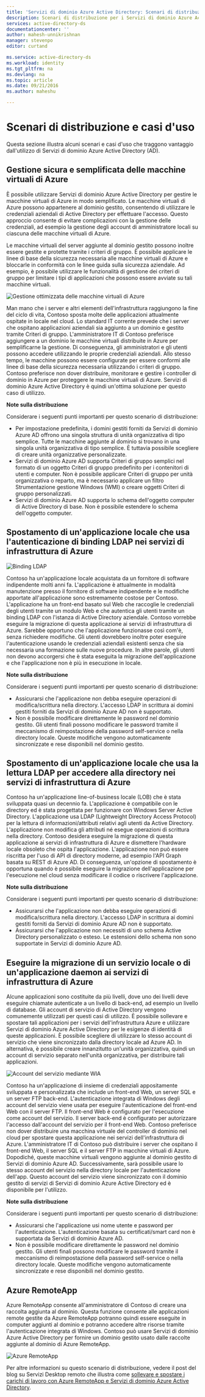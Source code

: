 ```yaml
---
title: 'Servizi di dominio Azure Active Directory: Scenari di distribuzione | Microsoft Docs'
description: Scenari di distribuzione per i Servizi di dominio Azure Active Directory
services: active-directory-ds
documentationcenter: ''
author: mahesh-unnikrishnan
manager: stevenpo
editor: curtand

ms.service: active-directory-ds
ms.workload: identity
ms.tgt_pltfrm: na
ms.devlang: na
ms.topic: article
ms.date: 09/21/2016
ms.author: maheshu

---
```

# <a name="deployment-scenarios-and-use-cases"></a>Scenari di distribuzione e casi d'uso
Questa sezione illustra alcuni scenari e casi d'uso che traggono vantaggio dall'utilizzo di Servizi di dominio Azure Active Directory (AD).

## <a name="secure,-easy-administration-of-azure-virtual-machines"></a>Gestione sicura e semplificata delle macchine virtuali di Azure
È possibile utilizzare Servizi di dominio Azure Active Directory per gestire le macchine virtuali di Azure in modo semplificato. Le macchine virtuali di Azure possono appartenere al dominio gestito, consentendo di utilizzare le credenziali aziendali di Active Directory per effettuare l'accesso. Questo approccio consente di evitare complicazioni con la gestione delle credenziali, ad esempio la gestione degli account di amministratore locali su ciascuna delle macchine virtuali di Azure.

Le macchine virtuali del server aggiunte al dominio gestito possono inoltre essere gestite e protette tramite i criteri di gruppo. È possibile applicare le linee di base della sicurezza necessaria alle macchine virtuali di Azure e bloccarle in conformità con le linee guida sulla sicurezza aziendale. Ad esempio, è possibile utilizzare le funzionalità di gestione dei criteri di gruppo per limitare i tipi di applicazioni che possono essere avviate su tali macchine virtuali.

![Gestione ottimizzata delle macchine virtuali di Azure](./media/active-directory-domain-services-scenarios/streamlined-vm-administration.png)

Man mano che i server e altri elementi dell'infrastruttura raggiungono la fine del ciclo di vita, Contoso sposta molte delle applicazioni attualmente ospitate in locale nel cloud. Lo standard IT corrente prevede che i server che ospitano applicazioni aziendali sia aggiunto a un dominio e gestito tramite Criteri di gruppo. L'amministratore IT di Contoso preferisce aggiungere a un dominio le macchine virtuali distribuite in Azure per semplificarne la gestione. Di conseguenza, gli amministratori e gli utenti possono accedere utilizzando le proprie credenziali aziendali. Allo stesso tempo, le macchine possono essere configurate per essere conformi alle linee di base della sicurezza necessaria utilizzando i criteri di gruppo. Contoso preferisce non dover distribuire, monitorare e gestire i controller di dominio in Azure per proteggere le macchine virtuali di Azure. Servizi di dominio Azure Active Directory è quindi un'ottima soluzione per questo caso di utilizzo.

**Note sulla distribuzione**

Considerare i seguenti punti importanti per questo scenario di distribuzione:

* Per impostazione predefinita, i domini gestiti forniti da Servizi di dominio Azure AD offrono una singola struttura di unità organizzativa di tipo semplice. Tutte le macchine aggiunte al dominio si trovano in una singola unità organizzativa di tipo semplice. È tuttavia possibile scegliere di creare unità organizzative personalizzate.
* Servizi di dominio Azure AD supporta Criteri di gruppo semplici nel formato di un oggetto Criteri di gruppo predefinito per i contenitori di utenti e computer. Non è possibile applicare Criteri di gruppo per unità organizzativa o reparto, ma è necessario applicare un filtro Strumentazione gestione Windows (WMI) o creare oggetti Criteri di gruppo personalizzati.
* Servizi di dominio Azure AD supporta lo schema dell'oggetto computer di Active Directory di base. Non è possibile estendere lo schema dell'oggetto computer.

## <a name="lift-and-shift-an-on-premises-application-that-uses-ldap-bind-authentication-to-azure-infrastructure-services"></a>Spostamento di un'applicazione locale che usa l'autenticazione di binding LDAP nei servizi di infrastruttura di Azure
![Binding LDAP](./media/active-directory-domain-services-scenarios/ldap-bind.png)

Contoso ha un'applicazione locale acquistata da un fornitore di software indipendente molti anni fa. L'applicazione è attualmente in modalità manutenzione presso il fornitore di software indipendente e le modifiche apportate all'applicazione sono estremamente costose per Contoso. L'applicazione ha un front-end basato sul Web che raccoglie le credenziali degli utenti tramite un modulo Web e che autentica gli utenti tramite un binding LDAP con l'istanza di Active Directory aziendale. Contoso vorrebbe eseguire la migrazione di questa applicazione ai servizi di infrastruttura di Azure. Sarebbe opportuno che l'applicazione funzionasse così com'è, senza richiedere modifiche. Gli utenti dovrebbero inoltre poter eseguire l'autenticazione usando le credenziali aziendali esistenti senza che sia necessaria una formazione sulle nuove procedure. In altre parole, gli utenti non devono accorgersi che è stata eseguita la migrazione dell'applicazione e che l'applicazione non è più in esecuzione in locale.

**Note sulla distribuzione**

Considerare i seguenti punti importanti per questo scenario di distribuzione:

* Assicurarsi che l'applicazione non debba eseguire operazioni di modifica/scrittura nella directory. L'accesso LDAP in scrittura ai domini gestiti forniti da Servizi di dominio Azure AD non è supportato.
* Non è possibile modificare direttamente le password nel dominio gestito. Gli utenti finali possono modificare le password tramite il meccanismo di reimpostazione della password self-service o nella directory locale. Queste modifiche vengono automaticamente sincronizzate e rese disponibili nel dominio gestito.

## <a name="lift-and-shift-an-on-premises-application-that-uses-ldap-read-to-access-the-directory-to-azure-infrastructure-services"></a>Spostamento di un'applicazione locale che usa la lettura LDAP per accedere alla directory nei servizi di infrastruttura di Azure
Contoso ha un'applicazione line-of-business locale (LOB) che è stata sviluppata quasi un decennio fa. L'applicazione è compatibile con le directory ed è stata progettata per funzionare con Windows Server Active Directory. L'applicazione usa LDAP (Lightweight Directory Access Protocol) per la lettura di informazioni/attributi relativi agli utenti da Active Directory. L'applicazione non modifica gli attributi né esegue operazioni di scrittura nella directory. Contoso desidera eseguire la migrazione di questa applicazione ai servizi di infrastruttura di Azure e dismettere l'hardware locale obsoleto che ospita l'applicazione. L'applicazione non può essere riscritta per l'uso di API di directory moderne, ad esempio l'API Graph basata su REST di Azure AD. Di conseguenza, un'opzione di spostamento è opportuna quando è possibile eseguire la migrazione dell'applicazione per l'esecuzione nel cloud senza modificare il codice o riscrivere l'applicazione.

**Note sulla distribuzione**

Considerare i seguenti punti importanti per questo scenario di distribuzione:

* Assicurarsi che l'applicazione non debba eseguire operazioni di modifica/scrittura nella directory. L'accesso LDAP in scrittura ai domini gestiti forniti da Servizi di dominio Azure AD non è supportato.
* Assicurarsi che l'applicazione non necessiti di uno schema Active Directory personalizzato o esteso. Le estensioni dello schema non sono supportate in Servizi di dominio Azure AD.

## <a name="migrate-an-on-premises-service-or-daemon-application-to-azure-infrastructure-services"></a>Eseguire la migrazione di un servizio locale o di un'applicazione daemon ai servizi di infrastruttura di Azure
Alcune applicazioni sono costituite da più livelli, dove uno dei livelli deve eseguire chiamate autenticate a un livello di back-end, ad esempio un livello di database. Gli account di servizio di Active Directory vengono comunemente utilizzati per questi casi di utilizzo. È possibile sollevare e spostare tali applicazioni per i servizi dell'infrastruttura Azure e utilizzare Servizi di dominio Azure Active Directory per le esigenze di identità di queste applicazioni. È possibile scegliere di utilizzare lo stesso account di servizio che viene sincronizzato dalla directory locale ad Azure AD. In alternativa, è possibile creare innanzitutto un'unità organizzativa, quindi un account di servizio separato nell'unità organizzativa, per distribuire tali applicazioni.

![Account del servizio mediante WIA](./media/active-directory-domain-services-scenarios/wia-service-account.png)

Contoso ha un'applicazione di insieme di credenziali appositamente sviluppata e personalizzata che include un front-end Web, un server SQL e un server FTP back-end. L'autenticazione integrata di Windows degli account del servizio viene usata per eseguire l'autenticazione del front-end Web con il server FTP. Il front-end Web è configurato per l'esecuzione come account del servizio. Il server back-end è configurato per autorizzare l'accesso dall'account del servizio per il front-end Web. Contoso preferisce non dover distribuire una macchina virtuale del controller di dominio nel cloud per spostare questa applicazione nei servizi dell'infrastruttura di Azure. L'amministratore IT di Contoso può distribuire i server che ospitano il front-end Web, il server SQL e il server FTP in macchine virtuali di Azure. Dopodiché, queste macchine virtuali vengono aggiunte al dominio gestito di Servizi di dominio Azure AD. Successivamente, sarà possibile usare lo stesso account del servizio nella directory locale per l'autenticazione dell'app. Questo account del servizio viene sincronizzato con il dominio gestito di servizi di Servizi di dominio Azure Active Directory ed è disponibile per l'utilizzo.

**Note sulla distribuzione**

Considerare i seguenti punti importanti per questo scenario di distribuzione:

* Assicurarsi che l'applicazione usi nome utente e password per l'autenticazione. L'autenticazione basata su certificati/smart card non è supportata da Servizi di dominio Azure AD.
* Non è possibile modificare direttamente le password nel dominio gestito. Gli utenti finali possono modificare le password tramite il meccanismo di reimpostazione della password self-service o nella directory locale. Queste modifiche vengono automaticamente sincronizzate e rese disponibili nel dominio gestito.

## <a name="azure-remoteapp"></a>Azure RemoteApp
Azure RemoteApp consente all'amministratore di Contoso di creare una raccolta aggiunta al dominio. Questa funzione consente alle applicazioni remote gestite da Azure RemoteApp potranno quindi essere eseguite in computer aggiunti al dominio e potranno accedere altre risorse tramite l'autenticazione integrata di Windows. Contoso può usare Servizi di dominio Azure Active Directory per fornire un dominio gestito usato dalle raccolte aggiunte al dominio di Azure RemoteApp.

![Azure RemoteApp](./media/active-directory-domain-services-scenarios/azure-remoteapp.png)

Per altre informazioni su questo scenario di distribuzione, vedere il post del blog su Servizi Desktop remoto che illustra come [sollevare e spostare i carichi di lavoro con Azure RemoteApp e Servizi di dominio Azure Active Directory](http://blogs.msdn.com/b/rds/archive/2016/01/19/lift-and-shift-your-workloads-with-azure-remoteapp-and-azure-ad-domain-services.aspx).

<!--HONumber=Oct16_HO2-->


